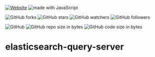 [![Website](https://img.shields.io/website-up-down-green-red/http/shields.io.svg?label=elky-essay)](https://elky84.github.io)
<img src="https://img.shields.io/badge/made%20with-JavaScript-brightgreen.svg" alt="made with JavaScript">

![GitHub forks](https://img.shields.io/github/forks/elky84/elasticsearch-query-server.svg?style=social&label=Fork)
![GitHub stars](https://img.shields.io/github/stars/elky84/elasticsearch-query-server.svg?style=social&label=Stars)
![GitHub watchers](https://img.shields.io/github/watchers/elky84/elasticsearch-query-server.svg?style=social&label=Watch)
![GitHub followers](https://img.shields.io/github/followers/elky84.svg?style=social&label=Follow)

![GitHub](https://img.shields.io/github/license/mashape/apistatus.svg)
![GitHub repo size in bytes](https://img.shields.io/github/repo-size/elky84/elasticsearch-query-server.svg)
![GitHub code size in bytes](https://img.shields.io/github/languages/code-size/elky84/elasticsearch-query-server.svg)

# elasticsearch-query-server
